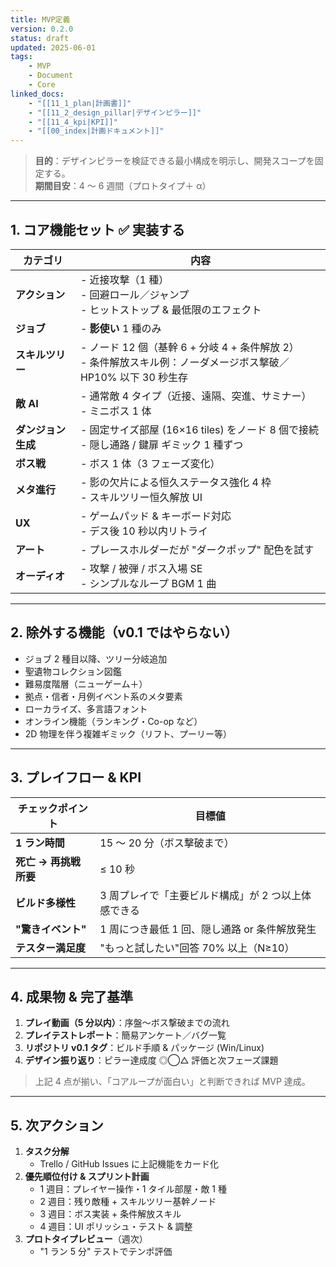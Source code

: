 ```yaml
---
title: MVP定義
version: 0.2.0
status: draft
updated: 2025-06-01
tags:
    - MVP
    - Document
    - Core
linked_docs:
    - "[[11_1_plan|計画書]]"
    - "[[11_2_design_pillar|デザインピラー]]"
    - "[[11_4_kpi|KPI]]"
    - "[[00_index|計画ドキュメント]]"
---
```


> **目的**：デザインピラーを検証できる最小構成を明示し、開発スコープを固定する。  
> **期間目安**：4 〜 6 週間（プロトタイプ＋ α）

---

## 1. コア機能セット ✅ 実装する

| カテゴリ           | 内容                                                                                                             |
| ------------------ | ---------------------------------------------------------------------------------------------------------------- |
| **アクション**     | - 近接攻撃（1 種）<br>- 回避ロール／ジャンプ<br>- ヒットストップ & 最低限のエフェクト                            |
| **ジョブ**         | - **影使い** 1 種のみ                                                                                            |
| **スキルツリー**   | - ノード 12 個（基幹 6 + 分岐 4 + 条件解放 2）<br>- 条件解放スキル例：ノーダメージボス撃破／HP10% 以下 30 秒生存 |
| **敵 AI**          | - 通常敵 4 タイプ（近接、遠隔、突進、サミナー）<br>- ミニボス 1 体                                               |
| **ダンジョン生成** | - 固定サイズ部屋 (16×16 tiles) をノード 8 個で接続<br>- 隠し通路 / 鍵扉 ギミック 1 種ずつ                        |
| **ボス戦**         | - ボス 1 体（3 フェーズ変化）                                                                                    |
| **メタ進行**       | - 影の欠片による恒久ステータス強化 4 枠<br>- スキルツリー恒久解放 UI                                             |
| **UX**             | - ゲームパッド & キーボード対応<br>- デス後 10 秒以内リトライ                                                    |
| **アート**         | - プレースホルダーだが "ダークポップ" 配色を試す                                                                 |
| **オーディオ**     | - 攻撃 / 被弾 / ボス入場 SE<br>- シンプルなループ BGM 1 曲                                                       |

---

## 2. **除外する機能**（v0.1 ではやらない）

-   ジョブ 2 種目以降、ツリー分岐追加
-   聖遺物コレクション図鑑
-   難易度階層（ニューゲーム＋）
-   拠点・信者・月例イベント系のメタ要素
-   ローカライズ、多言語フォント
-   オンライン機能（ランキング・Co-op など）
-   2D 物理を伴う複雑ギミック（リフト、プーリー等）

---

## 3. プレイフロー & KPI

| チェックポイント      | 目標値                                              |
| --------------------- | --------------------------------------------------- |
| **1 ラン時間**        | 15 〜 20 分（ボス撃破まで）                         |
| **死亡 → 再挑戦所要** | ≤ 10 秒                                             |
| **ビルド多様性**      | 3 周プレイで「主要ビルド構成」が 2 つ以上体感できる |
| **"驚きイベント"**    | 1 周につき最低 1 回、隠し通路 or 条件解放発生       |
| **テスター満足度**    | "もっと試したい"回答 70% 以上（N≥10）               |

---

## 4. 成果物 & 完了基準

1. **プレイ動画（5 分以内）**：序盤〜ボス撃破までの流れ
2. **プレイテストレポート**：簡易アンケート／バグ一覧
3. **リポジトリ v0.1 タグ**：ビルド手順 & パッケージ (Win/Linux)
4. **デザイン振り返り**：ピラー達成度 ◎◯△ 評価と次フェーズ課題

> 上記 4 点が揃い、「コアループが面白い」と判断できれば MVP 達成。

---

## 5. 次アクション

1. **タスク分解**
    - Trello / GitHub Issues に上記機能をカード化
2. **優先順位付け & スプリント計画**
    - 1 週目：プレイヤー操作・1 タイル部屋・敵 1 種
    - 2 週目：残り敵種 + スキルツリー基幹ノード
    - 3 週目：ボス実装 + 条件解放スキル
    - 4 週目：UI ポリッシュ・テスト & 調整
3. **プロトタイプレビュー**（週次）
    - "1 ラン 5 分" テストでテンポ評価
